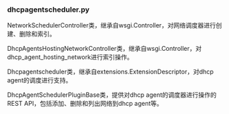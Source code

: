 ### dhcpagentscheduler.py
NetworkSchedulerController类，继承自wsgi.Controller，对网络调度器进行创建、删除和索引。

DhcpAgentsHostingNetworkController类，继承自wsgi.Controller，对dhcp_agent_hosting_network进行索引操作。

Dhcpagentscheduler类，继承自extensions.ExtensionDescriptor，对dhcp agent的调度进行支持。

DhcpAgentSchedulerPluginBase类，提供对dhcp agent的调度器进行操作的REST API，包括添加、删除和列出网络到dhcp agent等。
